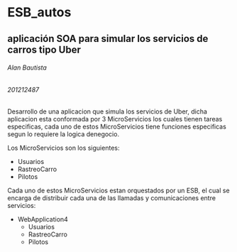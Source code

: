 # ESB_autos
## aplicación SOA para simular los servicios de carros tipo Uber


###### Alan Bautista
###### 201212487

Desarrollo de una aplicacion que simula los servicios de Uber, dicha aplicacion esta conformada por 3 MicroServicios los cuales tienen tareas especificas, cada uno de estos MicroServicios tiene funciones especificas segun lo requiere la logica denegocio.

Los MicroServicios son los siguientes:

* Usuarios
* RastreoCarro
* Pilotos

Cada uno de estos MicroServicios estan orquestados por un ESB, el cual se encarga de distribuir cada una de las llamadas y comunicaciones entre servicios:

* WebApplication4
  * Usuarios
  * RastreoCarro
  * Pilotos
